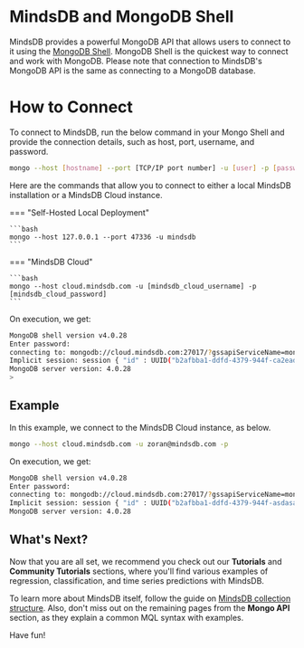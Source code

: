 # MindsDB and MongoDB Shell

MindsDB provides a powerful MongoDB API that allows users to connect to it using the [MongoDB Shell](https://www.mongodb.com/try/download/shell). MongoDB Shell is the quickest way to connect and work with MongoDB. Please note that connection to MindsDB's MongoDB API is the same as connecting to a MongoDB database.


# How to Connect

To connect to MindsDB, run the below command in your Mongo Shell and provide the connection details, such as host, port, username, and password.

```bash
mongo --host [hostname] --port [TCP/IP port number] -u [user] -p [password]
```

Here are the commands that allow you to connect to either a local MindsDB installation or a MindsDB Cloud instance.

=== "Self-Hosted Local Deployment"

    ```bash
    mongo --host 127.0.0.1 --port 47336 -u mindsdb
    ```

=== "MindsDB Cloud"

    ```bash
    mongo --host cloud.mindsdb.com -u [mindsdb_cloud_username] -p [mindsdb_cloud_password]
    ```

On execution, we get:

```bash
MongoDB shell version v4.0.28
Enter password: 
connecting to: mongodb://cloud.mindsdb.com:27017/?gssapiServiceName=mongodb
Implicit session: session { "id" : UUID("b2afbba1-ddfd-4379-944f-ca2eadsdas") }
MongoDB server version: 4.0.28
>
```


## Example

In this example, we connect to the MindsDB Cloud instance, as below.

``` bash
mongo --host cloud.mindsdb.com -u zoran@mindsdb.com -p
```

On execution, we get:

```bash
MongoDB shell version v4.0.28
Enter password: 
connecting to: mongodb://cloud.mindsdb.com:27017/?gssapiServiceName=mongodb
Implicit session: session { "id" : UUID("b2afbba1-ddfd-4379-944f-asdasaasd") }
MongoDB server version: 4.0.28
```

## What's Next?

Now that you are all set, we recommend you check out our **Tutorials** and **Community Tutorials** sections, where you'll find various examples of regression, classification, and time series predictions with MindsDB.

To learn more about MindsDB itself, follow the guide on [MindsDB collection structure](/sql/table-structure/). Also, don't miss out on the remaining pages from the **Mongo API** section, as they explain a common MQL syntax with examples.

Have fun!
